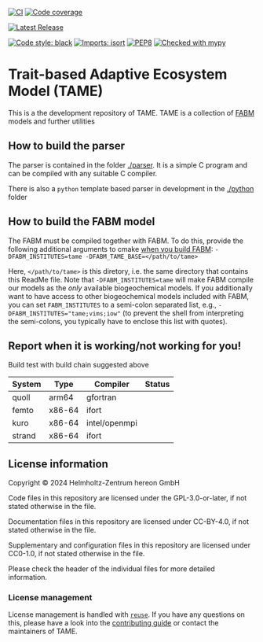 <!--
SPDX-FileCopyrightText: 2024 Helmholtz-Zentrum hereon GmbH
SPDX-FileContributor: Carsten Lemmen <carsten.lemmen@hereon.de>
SPDX-License-Identifier: CC-BY-4.0
-->

[![CI](https://codebase.helmholtz.cloud/kse/generalized-aquatic-ecosystem-model/badges/main/pipeline.svg)](https://codebase.helmholtz.cloud/kse/generalized-aquatic-ecosystem-model/-/pipelines?page=1&scope=all&ref=main)
[![Code coverage](https://codebase.helmholtz.cloud/kse/generalized-aquatic-ecosystem-model/badges/main/coverage.svg)](https://codebase.helmholtz.cloud/kse/generalized-aquatic-ecosystem-model/-/graphs/main/charts)
<!-- TODO: uncomment the following line when the package is registered at https://readthedocs.org -->
<!-- [![Docs](https://readthedocs.org/projects/generalized-aquatic-ecosystem-model/badge/?version=latest)](https://generalized-aquatic-ecosystem-model.readthedocs.io/en/latest/) -->
[![Latest Release](https://codebase.helmholtz.cloud/kse/generalized-aquatic-ecosystem-model/-/badges/release.svg)](https://codebase.helmholtz.cloud/kse/generalized-aquatic-ecosystem-model)
<!-- TODO: uncomment the following line when the package is published at https://pypi.org -->
<!-- [![PyPI version](https://img.shields.io/pypi/v/generalized-aquatic-ecosystem-model.svg)](https://pypi.python.org/pypi/generalized-aquatic-ecosystem-model/) -->
[![Code style: black](https://img.shields.io/badge/code%20style-black-000000.svg)](https://github.com/psf/black)
[![Imports: isort](https://img.shields.io/badge/%20imports-isort-%231674b1?style=flat&labelColor=ef8336)](https://pycqa.github.io/isort/)
[![PEP8](https://img.shields.io/badge/code%20style-pep8-orange.svg)](https://www.python.org/dev/peps/pep-0008/)
[![Checked with mypy](http://www.mypy-lang.org/static/mypy_badge.svg)](http://mypy-lang.org/)
<!-- TODO: uncomment the following line when the package is registered at https://api.reuse.software -->
<!-- [![REUSE status](https://api.reuse.software/badge/codebase.helmholtz.cloud/kse/generalized-aquatic-ecosystem-model)](https://api.reuse.software/info/codebase.helmholtz.cloud/kse/generalized-aquatic-ecosystem-model) -->


# Trait-based Adaptive Ecosystem Model (TAME)
This is a the development repository of TAME.  TAME is a collection of [FABM](https://fabm.net) models and further utilities


## How to build the parser

The parser is contained in the folder [./parser](./parser).  It is a simple C program and can be compiled with any suitable C compiler.

There is also a `python` template based parser in development in the [./python](./python) folder

## How to build the FABM model

The FABM must be compiled together with FABM. To do this, provide the following additional arguments to cmake [when you build FABM](https://github.com/fabm-model/fabm/wiki/Building-and-installing): `-DFABM_INSTITUTES=tame -DFABM_TAME_BASE=</path/to/tame>`

Here, `</path/to/tame>` is this diretory, i.e. the same directory that contains this ReadMe file. Note that `-DFABM_INSTITUTES=tame` will make FABM compile our models as the *only* available biogeochemical models. If you additionally want to have access to other biogeochemical models included with FABM, you can set `FABM_INSTITUTES` to a semi-colon separated list, e.g., `-DFABM_INSTITUTES="tame;vims;iow"` (to prevent the shell from interpreting the semi-colons, you typically have to enclose this list with quotes).

## Report when it is working/not working for you!

Build test with build chain suggested above

| System | Type     | Compiler | Status |
|--------|----------|----------|--------|
| quoll  | arm64   | gfortran |        |
| femto  | x86-64   | ifort    |      |
| kuro   | x86-64   | intel/openmpi    |      |
| strand | x86-64   | ifort    |        |


## License information

Copyright © 2024 Helmholtz-Zentrum hereon GmbH

Code files in this repository are licensed under the
GPL-3.0-or-later, if not stated otherwise
in the file.

Documentation files in this repository are licensed under CC-BY-4.0, if not stated otherwise in the file.

Supplementary and configuration files in this repository are licensed
under CC0-1.0, if not stated otherwise
in the file.

Please check the header of the individual files for more detailed
information.


### License management

License management is handled with [``reuse``](https://reuse.readthedocs.io/).
If you have any questions on this, please have a look into the
[contributing guide][contributing] or contact the maintainers of TAME.

[contributing]: https://generalized-aquatic-ecosystem-model.readthedocs.io/en/latest/contributing.html
